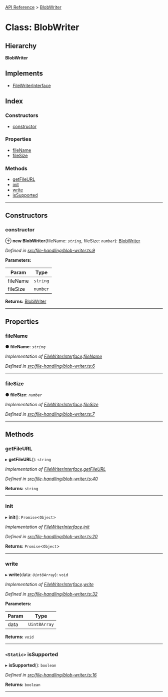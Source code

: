 [API Reference](../README.md) > [BlobWriter](../classes/blobwriter.md)

# Class: BlobWriter

## Hierarchy

**BlobWriter**

## Implements

* [FileWriterInterface](../interfaces/filewriterinterface.md)

## Index

### Constructors

* [constructor](blobwriter.md#constructor)

### Properties

* [fileName](blobwriter.md#filename)
* [fileSize](blobwriter.md#filesize)

### Methods

* [getFileURL](blobwriter.md#getfileurl)
* [init](blobwriter.md#init)
* [write](blobwriter.md#write)
* [isSupported](blobwriter.md#issupported)

---

## Constructors

<a id="constructor"></a>

###  constructor

⊕ **new BlobWriter**(fileName: *`string`*, fileSize: *`number`*): [BlobWriter](blobwriter.md)

*Defined in [src/file-handling/blob-writer.ts:9](https://github.com/repux/repux-lib/blob/7e923cd/src/file-handling/blob-writer.ts#L9)*

**Parameters:**

| Param | Type |
| ------ | ------ |
| fileName | `string` |
| fileSize | `number` |

**Returns:** [BlobWriter](blobwriter.md)

___

## Properties

<a id="filename"></a>

###  fileName

**● fileName**: *`string`*

*Implementation of [FileWriterInterface](../interfaces/filewriterinterface.md).[fileName](../interfaces/filewriterinterface.md#filename)*

*Defined in [src/file-handling/blob-writer.ts:6](https://github.com/repux/repux-lib/blob/7e923cd/src/file-handling/blob-writer.ts#L6)*

___
<a id="filesize"></a>

###  fileSize

**● fileSize**: *`number`*

*Implementation of [FileWriterInterface](../interfaces/filewriterinterface.md).[fileSize](../interfaces/filewriterinterface.md#filesize)*

*Defined in [src/file-handling/blob-writer.ts:7](https://github.com/repux/repux-lib/blob/7e923cd/src/file-handling/blob-writer.ts#L7)*

___

## Methods

<a id="getfileurl"></a>

###  getFileURL

▸ **getFileURL**(): `string`

*Implementation of [FileWriterInterface](../interfaces/filewriterinterface.md).[getFileURL](../interfaces/filewriterinterface.md#getfileurl)*

*Defined in [src/file-handling/blob-writer.ts:40](https://github.com/repux/repux-lib/blob/7e923cd/src/file-handling/blob-writer.ts#L40)*

**Returns:** `string`

___
<a id="init"></a>

###  init

▸ **init**(): `Promise`<`Object`>

*Implementation of [FileWriterInterface](../interfaces/filewriterinterface.md).[init](../interfaces/filewriterinterface.md#init)*

*Defined in [src/file-handling/blob-writer.ts:20](https://github.com/repux/repux-lib/blob/7e923cd/src/file-handling/blob-writer.ts#L20)*

**Returns:** `Promise`<`Object`>

___
<a id="write"></a>

###  write

▸ **write**(data: *`Uint8Array`*): `void`

*Implementation of [FileWriterInterface](../interfaces/filewriterinterface.md).[write](../interfaces/filewriterinterface.md#write)*

*Defined in [src/file-handling/blob-writer.ts:32](https://github.com/repux/repux-lib/blob/7e923cd/src/file-handling/blob-writer.ts#L32)*

**Parameters:**

| Param | Type |
| ------ | ------ |
| data | `Uint8Array` |

**Returns:** `void`

___
<a id="issupported"></a>

### `<Static>` isSupported

▸ **isSupported**(): `boolean`

*Defined in [src/file-handling/blob-writer.ts:16](https://github.com/repux/repux-lib/blob/7e923cd/src/file-handling/blob-writer.ts#L16)*

**Returns:** `boolean`

___

